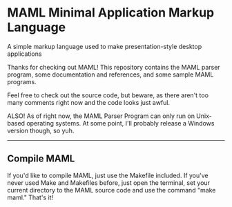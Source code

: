 # MAML Minimal Application Markup Language
A simple markup language used to make presentation-style desktop applications

Thanks for checking out MAML! This repository contains the MAML parser program, some documentation and references, and some sample MAML programs.

Feel free to check out the source code, but beware, as there aren't too many comments right now and the code looks just awful.

ALSO! As of right now, the MAML Parser Program can only run on Unix-based operating systems. At some point, I'll probably release a Windows version though, so yuh.
<hr>

## Compile MAML
If you'd like to compile MAML, just use the Makefile included. If you've never used Make and Makefiles before, just open the terminal, set your current directory to the MAML source code and use the command "make maml." That's it!
